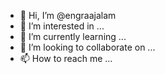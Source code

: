- 👋 Hi, I’m @engraajalam
- 👀 I’m interested in ...
- 🌱 I’m currently learning ...
- 💞️ I’m looking to collaborate on ...
- 📫 How to reach me ...

<!---
engraajalam/engraajalam is a ✨ special ✨ repository because its `README.md` (this file) appears on your GitHub profile.
You can click the Preview link to take a look at your changes.
--->
